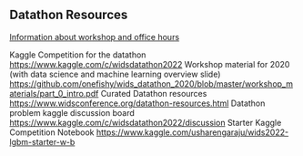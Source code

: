 ## Datathon Resources

[Information about workshop and office hours](https://docs.google.com/document/d/1i32l4DG5cuztcoJTNSIJkUgvf6Buu3Wr5vYuwktk-mU/edit)

Kaggle Competition for the datathon	https://www.kaggle.com/c/widsdatathon2022
Workshop material for 2020 (with data science and machine learning overview slide)	https://github.com/onefishy/wids_datathon_2020/blob/master/workshop_materials/part_0_intro.pdf
Curated Datathon resources	https://www.widsconference.org/datathon-resources.html
Datathon problem kaggle discussion board	https://www.kaggle.com/c/widsdatathon2022/discussion
Starter Kaggle Competition Notebook	https://www.kaggle.com/usharengaraju/wids2022-lgbm-starter-w-b
